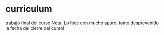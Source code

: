 # curriculum
trabajo final del curso
Nota: Lo hice con mucho apuro, tomo desprevenido la fecha del cierre del curso! 